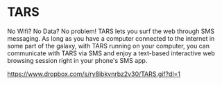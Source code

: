 # TARS
No Wifi? No Data? No problem! TARS lets you surf the web through SMS messaging. As long as you have a computer connected to the internet in some part of the galaxy, with TARS running on your computer, you can communicate with TARS via SMS and enjoy a text-based interactive web browsing session right in your phone's SMS app.

https://www.dropbox.com/s/ry8ibkvnrbz2v30/TARS.gif?dl=1
